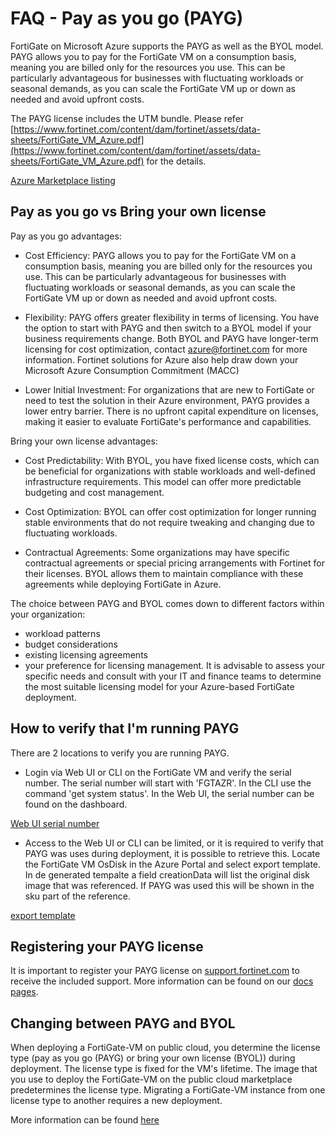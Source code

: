 # FAQ - Pay as you go (PAYG) 

FortiGate on Microsoft Azure supports the PAYG as well as the BYOL model. PAYG allows you to pay for the FortiGate VM on a consumption basis, meaning you are billed only for the resources you use. This can be particularly advantageous for businesses with fluctuating workloads or seasonal demands, as you can scale the FortiGate VM up or down as needed and avoid upfront costs. 

The PAYG license includes the UTM bundle. Please refer [https://www.fortinet.com/content/dam/fortinet/assets/data-sheets/FortiGate_VM_Azure.pdf](https://www.fortinet.com/content/dam/fortinet/assets/data-sheets/FortiGate_VM_Azure.pdf) for the details. 

[Azure Marketplace listing](https://azuremarketplace.microsoft.com/en-us/marketplace/apps/fortinet.fortinet-fortigate?tab=overview)

## Pay as you go vs Bring your own license

Pay as you go advantages:

- Cost Efficiency: PAYG allows you to pay for the FortiGate VM on a consumption basis, meaning you are billed only for the resources you use. This can be particularly advantageous for businesses with fluctuating workloads or seasonal demands, as you can scale the FortiGate VM up or down as needed and avoid upfront costs.

- Flexibility: PAYG offers greater flexibility in terms of licensing. You have the option to start with PAYG and then switch to a BYOL model if your business requirements change. Both BYOL and PAYG have longer-term licensing for cost optimization, contact [azure@fortinet.com](mailto:azure@fortinet.com) for more information. Fortinet solutions for Azure also help draw down your Microsoft Azure Consumption Commitment (MACC)

- Lower Initial Investment: For organizations that are new to FortiGate or need to test the solution in their Azure environment, PAYG provides a lower entry barrier. There is no upfront capital expenditure on licenses, making it easier to evaluate FortiGate's performance and capabilities.

Bring your own license advantages:

- Cost Predictability: With BYOL, you have fixed license costs, which can be beneficial for organizations with stable workloads and well-defined infrastructure requirements. This model can offer more predictable budgeting and cost management.

- Cost Optimization: BYOL can offer cost optimization for longer running stable environments that do not require tweaking and changing due to fluctuating workloads.

- Contractual Agreements: Some organizations may have specific contractual agreements or special pricing arrangements with Fortinet for their licenses. BYOL allows them to maintain compliance with these agreements while deploying FortiGate in Azure.

The choice between PAYG and BYOL comes down to different factors within your organization:
- workload patterns
- budget considerations
- existing licensing agreements
- your preference for licensing management. 
It is advisable to assess your specific needs and consult with your IT and finance teams to determine the most suitable licensing model for your Azure-based FortiGate deployment.

## How to verify that I'm running PAYG

There are 2 locations to verify you are running PAYG.

- Login via Web UI or CLI on the FortiGate VM and verify the serial number. The serial number will start with 'FGTAZR'. In the CLI use the command 'get system status'. In the Web UI, the serial number can be found on the dashboard.

[Web UI serial number](faq-payg-web-u.png)

- Access to the Web UI or CLI can be limited, or it is required to verify that PAYG was uses during deployment, it is possible to retrieve this. Locate the FortiGate VM OsDisk in the Azure Portal and select export template. In de generated tempalte a field creationData will list the original disk image that was referenced. If PAYG was used this will be shown in the sku part of the reference.

[export template](faq-payg-export-template.png)

## Registering your PAYG license

It is important to register your PAYG license on [support.fortinet.com](https://support.fortinet.com/) to receive the included support. More information can be found on our [docs pages](https://docs.fortinet.com/document/fortigate-public-cloud/7.4.0/azure-administration-guide/533394/creating-a-support-account).

## Changing between PAYG and BYOL

When deploying a FortiGate-VM on public cloud, you determine the license type (pay as you go (PAYG) or bring your own license (BYOL)) during deployment. The license type is fixed for the VM's lifetime. The image that you use to deploy the FortiGate-VM on the public cloud marketplace predetermines the license type. Migrating a FortiGate-VM instance from one license type to another requires a new deployment. 

More information can be found [here](https://docs.fortinet.com/document/fortigate-public-cloud/7.4.0/azure-administration-guide/81283/migrating-a-fortigate-vm-instance-between-license-types)
